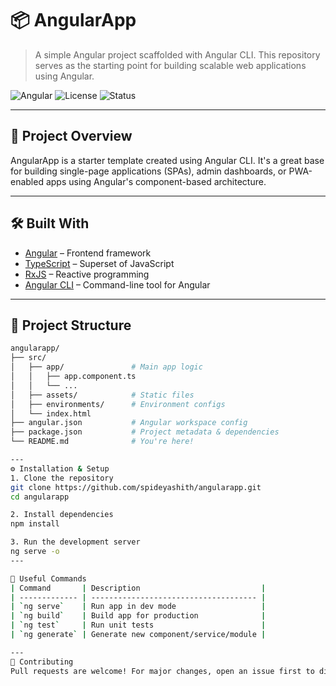 # 📦 AngularApp

> A simple Angular project scaffolded with Angular CLI. This repository serves as the starting point for building scalable web applications using Angular.

![Angular](https://img.shields.io/badge/Angular-v17-red?style=flat&logo=angular)
![License](https://img.shields.io/badge/License-MIT-blue.svg)
![Status](https://img.shields.io/badge/Status-Active-brightgreen)

---

## 🚀 Project Overview

AngularApp is a starter template created using Angular CLI. It's a great base for building single-page applications (SPAs), admin dashboards, or PWA-enabled apps using Angular's component-based architecture.

---

## 🛠️ Built With

- [Angular](https://angular.io/) – Frontend framework
- [TypeScript](https://www.typescriptlang.org/) – Superset of JavaScript
- [RxJS](https://rxjs.dev/) – Reactive programming
- [Angular CLI](https://cli.angular.io/) – Command-line tool for Angular

---

## 📁 Project Structure

```bash
angularapp/
├── src/
│   ├── app/               # Main app logic
│   │   ├── app.component.ts
│   │   └── ...
│   ├── assets/            # Static files
│   ├── environments/      # Environment configs
│   └── index.html
├── angular.json           # Angular workspace config
├── package.json           # Project metadata & dependencies
└── README.md              # You're here!

---
⚙️ Installation & Setup
1. Clone the repository
git clone https://github.com/spideyashith/angularapp.git
cd angularapp

2. Install dependencies
npm install

3. Run the development server
ng serve -o
---

🧰 Useful Commands
| Command       | Description                           |
| ------------- | ------------------------------------- |
| `ng serve`    | Run app in dev mode                   |
| `ng build`    | Build app for production              |
| `ng test`     | Run unit tests                        |
| `ng generate` | Generate new component/service/module |

---
🤝 Contributing
Pull requests are welcome! For major changes, open an issue first to discuss what you would like to change.

